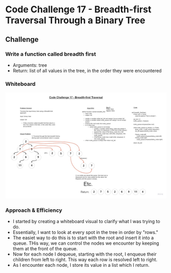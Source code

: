 # Code Challenge 17 - Breadth-first Traversal Through a Binary Tree

## Challenge

### Write a function called breadth first

+ Arguments: tree
+ Return: list of all values in the tree, in the order they were encountered

### Whiteboard

![Whiteboard](tree-breath-first.jpg)

### Approach & Efficiency

+ I started by creating a whiteboard visual to clarify what I was trying to do.
+ Essentially, I want to look at every spot in the tree in order by "rows."
+ The easiet way to do this is to start with the root and insert it into a queue. THis way, we can control the nodes we encounter by keeping them at the front of the queue.
+ Now for each node I dequeue, starting with the root, I enqueue their children from left to right. This way each row is resolved left to right.
+ As I encounter each node, I store its value in a list which I return.
